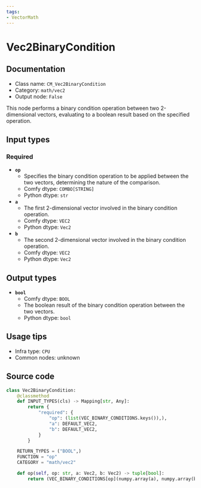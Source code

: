 ```yaml
---
tags:
- VectorMath
---
```


# Vec2BinaryCondition
## Documentation
- Class name: `CM_Vec2BinaryCondition`
- Category: `math/vec2`
- Output node: `False`

This node performs a binary condition operation between two 2-dimensional vectors, evaluating to a boolean result based on the specified operation.
## Input types
### Required
- **`op`**
    - Specifies the binary condition operation to be applied between the two vectors, determining the nature of the comparison.
    - Comfy dtype: `COMBO[STRING]`
    - Python dtype: `str`
- **`a`**
    - The first 2-dimensional vector involved in the binary condition operation.
    - Comfy dtype: `VEC2`
    - Python dtype: `Vec2`
- **`b`**
    - The second 2-dimensional vector involved in the binary condition operation.
    - Comfy dtype: `VEC2`
    - Python dtype: `Vec2`
## Output types
- **`bool`**
    - Comfy dtype: `BOOL`
    - The boolean result of the binary condition operation between the two vectors.
    - Python dtype: `bool`
## Usage tips
- Infra type: `CPU`
- Common nodes: unknown


## Source code
```python
class Vec2BinaryCondition:
    @classmethod
    def INPUT_TYPES(cls) -> Mapping[str, Any]:
        return {
            "required": {
                "op": (list(VEC_BINARY_CONDITIONS.keys()),),
                "a": DEFAULT_VEC2,
                "b": DEFAULT_VEC2,
            }
        }

    RETURN_TYPES = ("BOOL",)
    FUNCTION = "op"
    CATEGORY = "math/vec2"

    def op(self, op: str, a: Vec2, b: Vec2) -> tuple[bool]:
        return (VEC_BINARY_CONDITIONS[op](numpy.array(a), numpy.array(b)),)

```
